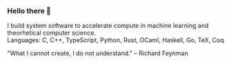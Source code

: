 ### Hello there 👋
I build system software to accelerate compute in machine learning and theorhetical computer science. <br>
Languages: C, C++, TypeScript, Python, Rust, OCaml, Haskell, Go, TeX, Coq 

"What I cannot create, I do not understand." – Richard Feynman
